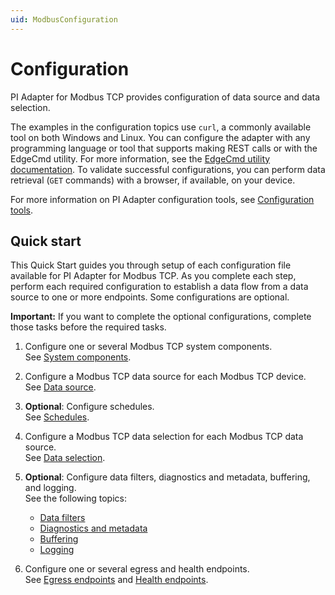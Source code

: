 ```yaml
---
uid: ModbusConfiguration
---
```


# Configuration

PI Adapter for Modbus TCP provides configuration of data source and data selection.

The examples in the configuration topics use `curl`, a commonly available tool on both Windows and Linux. You can configure the adapter with any programming language or tool that supports making REST calls or with the EdgeCmd utility. For more information, see the [EdgeCmd utility documentation](https://docs.osisoft.com/bundle/edgecmd/page/index.html). To validate successful configurations, you can perform data retrieval (`GET` commands) with a browser, if available, on your device.

For more information on PI Adapter configuration tools, see [Configuration tools](xref:ConfigurationTools).

## Quick start

This Quick Start guides you through setup of each configuration file available for PI Adapter for Modbus TCP. As you complete each step, perform each required configuration to establish a data flow from a data source to one or more endpoints. Some configurations are optional.

**Important:** If you want to complete the optional configurations, complete those tasks before the required tasks.

1. Configure one or several Modbus TCP system components.<br>See [System components](xref:SystemComponentsConfiguration#configure-system-components).

2. Configure a Modbus TCP data source for each Modbus TCP device.<br>See [Data source](xref:PIAdapterForModbusTCPDataSourceConfiguration#configure-modbus-tcp-data-source).

3. **Optional**: Configure schedules.<br>See [Schedules](xref:SchedulesConfiguration#configure-schedules).

4. Configure a Modbus TCP data selection for each Modbus TCP data source.<br>See [Data selection](xref:PIAdapterForModbusTCPDataSelectionConfiguration#configure-modbus-tcp-data-selection).

5. **Optional**: Configure data filters, diagnostics and metadata, buffering, and logging.<br> See the following topics:

    - [Data filters](xref:DataFiltersConfiguration#configure-data-filters)
    - [Diagnostics and metadata](xref:GeneralConfiguration#configure-general)
    - [Buffering](xref:BufferingConfiguration#configure-buffering)
    - [Logging](xref:LoggingConfiguration#configure-logging)

6. Configure one or several egress and health endpoints.<br>See [Egress endpoints](xref:EgressEndpointsConfiguration#configure-egress-endpoints) and [Health endpoints](xref:HealthEndpointConfiguration#configure-health-endpoint).
